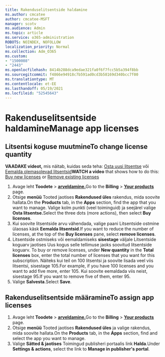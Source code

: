 ```yaml
---
title: Rakenduselitsentside haldamine
ms.author: cmcatee
author: cmcatee-MSFT
manager: scotv
ms.audience: Admin
ms.topic: article
ms.service: o365-administration
ROBOTS: NOINDEX, NOFOLLOW
localization_priority: Normal
ms.collection: Adm_O365
ms.custom:
- "1500008"
- "2443"
ms.openlocfilehash: 8414b288dca9edae321fa0f6f7fcc5b5a394f8bb
ms.sourcegitcommit: f4866e94918c7b591ad0cd3b58169d340bcc7f00
ms.translationtype: MT
ms.contentlocale: et-EE
ms.lasthandoff: 05/19/2021
ms.locfileid: "52545643"
---
```

# <a name="manage-app-licenses"></a><span data-ttu-id="bd4d2-102">Rakenduselitsentside haldamine</span><span class="sxs-lookup"><span data-stu-id="bd4d2-102">Manage app licenses</span></span>

## <a name="to-change-license-quantity"></a><span data-ttu-id="bd4d2-103">Litsentsi koguse muutmine</span><span class="sxs-lookup"><span data-stu-id="bd4d2-103">To change license quantity</span></span>

<span data-ttu-id="bd4d2-104">**VAADAKE videot,** mis näitab, kuidas seda teha: [Osta uusi litsentse](https://go.microsoft.com/fwlink/p/?linkid=2154857) või [Eemalda olemasolevad litsentsid](https://go.microsoft.com/fwlink/p/?linkid=2154938)</span><span class="sxs-lookup"><span data-stu-id="bd4d2-104">**WATCH a video** that shows how to do this: [Buy new licenses](https://go.microsoft.com/fwlink/p/?linkid=2154857) or [Remove existing licenses](https://go.microsoft.com/fwlink/p/?linkid=2154938)</span></span>

1. <span data-ttu-id="bd4d2-105">Avage leht **Toodete**  >  **[arveldamine.](https://go.microsoft.com/fwlink/p/?linkid=842054)**</span><span class="sxs-lookup"><span data-stu-id="bd4d2-105">Go to the **Billing** > **[Your products](https://go.microsoft.com/fwlink/p/?linkid=842054)** page.</span></span>
2. <span data-ttu-id="bd4d2-106">Otsige **menüü** Tooted jaotises **Rakendused üles** rakendus, mida soovite hallata.</span><span class="sxs-lookup"><span data-stu-id="bd4d2-106">On the **Products** tab, in the **Apps** section, find the app that you want to manage.</span></span> <span data-ttu-id="bd4d2-107">Valige kolm punkti (veel toiminguid) ja seejärel valige **Osta litsentse.**</span><span class="sxs-lookup"><span data-stu-id="bd4d2-107">Select the three dots (more actions), then select **Buy licenses**.</span></span>
3. <span data-ttu-id="bd4d2-108">Kui soovite litsentside arvu vähendada, valige paani  Litsentside ostmine ülaosas käsk **Eemalda litsentsid**.</span><span class="sxs-lookup"><span data-stu-id="bd4d2-108">If you want to reduce the number of licenses, at the top of the **Buy licenses** pane, select **remove licenses**.</span></span>
4. <span data-ttu-id="bd4d2-109">Litsentside ostmiseks või eemaldamiseks **sisestage** väljale Litsentside koguarv jaotises Uus kogus selle tellimuse jaoks soovitud litsentside koguarv. </span><span class="sxs-lookup"><span data-stu-id="bd4d2-109">To buy or remove licenses, under **New quantity** in the **Total licenses** box, enter the total number of licenses that you want for this subscription.</span></span> <span data-ttu-id="bd4d2-110">Näiteks kui teil on 100 litsentsi ja soovite lisada veel viis litsentsi, sisestage 105.</span><span class="sxs-lookup"><span data-stu-id="bd4d2-110">For example, if you have 100 licenses and you want to add five more, enter 105.</span></span> <span data-ttu-id="bd4d2-111">Kui soovite eemaldada viis neist, sisestage 95.</span><span class="sxs-lookup"><span data-stu-id="bd4d2-111">If you want to remove five of them, enter 95.</span></span>
5. <span data-ttu-id="bd4d2-112">Valige **Salvesta**.</span><span class="sxs-lookup"><span data-stu-id="bd4d2-112">Select **Save**.</span></span>

## <a name="to-assign-app-licenses"></a><span data-ttu-id="bd4d2-113">Rakenduselitsentside määramine</span><span class="sxs-lookup"><span data-stu-id="bd4d2-113">To assign app licenses</span></span>

1. <span data-ttu-id="bd4d2-114">Avage leht **Toodete**  >  **[arveldamine.](https://go.microsoft.com/fwlink/p/?linkid=842054)**</span><span class="sxs-lookup"><span data-stu-id="bd4d2-114">Go to the **Billing** > **[Your products](https://go.microsoft.com/fwlink/p/?linkid=842054)** page.</span></span>
2. <span data-ttu-id="bd4d2-115">Otsige **menüü** Tooted jaotises **Rakendused üles** ja valige rakendus, mida soovite hallata.</span><span class="sxs-lookup"><span data-stu-id="bd4d2-115">On the **Products** tab, in the **Apps** section, find and select the app you want to manage.</span></span>
3. <span data-ttu-id="bd4d2-116">Valige **Sätted & jaotises** Toimingud publisheri portaalis link **Halda**.</span><span class="sxs-lookup"><span data-stu-id="bd4d2-116">Under **Settings & actions**, select the link to **Manage in publisher's portal**.</span></span>